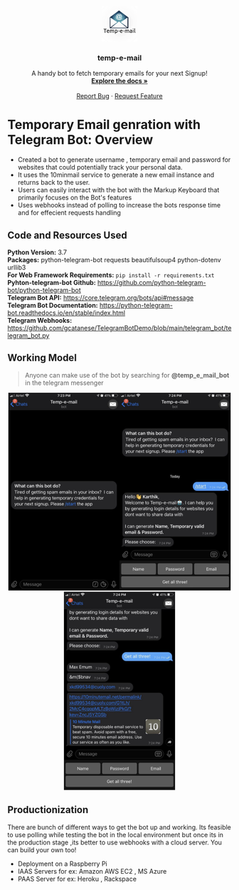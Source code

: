 <!-- PROJECT LOGO -->
<br />
<p align="center">
  <a href="https://github.com/othneildrew/Best-README-Template">
    <img src="./image/logo_enhanced.png" alt="Logo" width="80" height="80">
  </a>

  <h3 align="center">temp-e-mail</h3>

  <p align="center">
    A handy bot to fetch temporary emails for your next Signup!
    <br />
    <a href="https://github.com/karthikmprakash/Temp-e-mail-Telegram-Bot"><strong>Explore the docs »</strong></a>
    <br />
    <br />
    <a href="https://github.com/karthikmprakash/Temp-e-mail-Telegram-Bot/issues">Report Bug</a>
    ·
    <a href="https://github.com/karthikmprakash/Temp-e-mail-Telegram-Bot/issues">Request Feature</a>
  </p>
</p>


# Temporary Email genration with Telegram Bot: Overview 
* Created a bot to generate username ,  temporary email and password for websites that could potentially track your personal data.
* It uses the 10minmail service to generate a new email instance and returns back to the user. 
* Users can easily interact with the bot with the Markup Keyboard that primarily focuses on the Bot's features
* Uses webhooks instead of polling to increase the bots response time and for effecient requests handling

## Code and Resources Used 
**Python Version:** 3.7  
**Packages:** python-telegram-bot requests beautifulsoup4 python-dotenv urllib3   
**For Web Framework Requirements:**  ```pip install -r requirements.txt```  
**Pyhton-telegram-bot Github:** https://github.com/python-telegram-bot/python-telegram-bot    
**Telegram Bot API:** https://core.telegram.org/bots/api#message   
**Telegram Bot Documentation:** https://python-telegram-bot.readthedocs.io/en/stable/index.html  
**Telegram Webhooks:** https://github.com/gcatanese/TelegramBotDemo/blob/main/telegram_bot/telegram_bot.py 

## Working Model  

> Anyone can make use of the bot by searching for **@temp_e_mail_bot** in the telegram messenger

<p align="center">
<img src="./image/Screenshot1.jpg" width="250" height="Auto"><img src="./image/Screenshot2.jpg" width="250" height="Auto"><img src="./image/Screenshot3.jpg" width="250" height="Auto">

## Productionization 
There are bunch of different ways to get the bot up and working. Its feasible to use polling while testing the bot in the local environment but once its in the production stage ,its better to use webhooks with a cloud server. You can build your own too!

  * Deployment on a Raspberry Pi
  * IAAS Servers for ex: Amazon AWS EC2 , MS Azure
  * PAAS Server for ex: Heroku , Rackspace 
 
 











<!-- MARKDOWN LINKS & IMAGES -->
<!-- https://www.markdownguide.org/basic-syntax/#reference-style-links -->
[contributors-shield]: https://img.shields.io/github/contributors/othneildrew/Best-README-Template.svg?style=for-the-badge
[contributors-url]: https://github.com/othneildrew/Best-README-Template/graphs/contributors
[forks-shield]: https://img.shields.io/github/forks/othneildrew/Best-README-Template.svg?style=for-the-badge
[forks-url]: https://github.com/karthikmprakash/Temp_email_Telegram_bot/network/members
[stars-shield]: https://img.shields.io/github/stars/othneildrew/Best-README-Template.svg?style=for-the-badge
[stars-url]: https://github.com/othneildrew/Best-README-Template/stargazers
[issues-shield]: https://img.shields.io/github/issues/othneildrew/Best-README-Template.svg?style=for-the-badge
[issues-url]: https://github.com/othneildrew/Best-README-Template/issues
[license-shield]: https://img.shields.io/github/license/othneildrew/Best-README-Template.svg?style=for-the-badge
[license-url]: https://github.com/othneildrew/Best-README-Template/blob/master/LICENSE.txt
[linkedin-shield]: https://img.shields.io/badge/-LinkedIn-black.svg?style=for-the-badge&logo=linkedin&colorB=555
[linkedin-url]: https://linkedin.com/in/othneildrew
[product-screenshot]: images/screenshot.png
